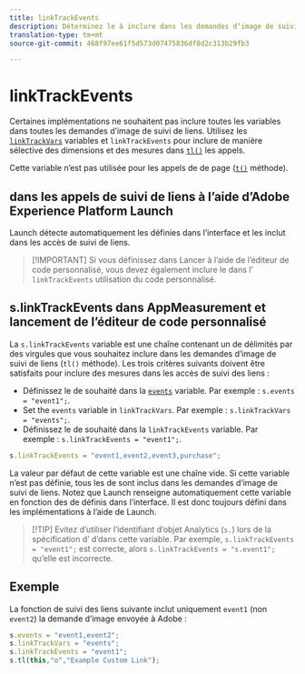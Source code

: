 ```yaml
---
title: linkTrackEvents
description: Déterminez le à inclure dans les demandes d’image de suivi de liens.
translation-type: tm+mt
source-git-commit: 468f97ee61f5d573d07475836df8d2c313b29fb3

---
```



# linkTrackEvents

Certaines implémentations ne souhaitent pas inclure toutes les variables dans toutes les demandes d’image de suivi de liens. Utilisez les [`linkTrackVars`](linktrackvars.md) variables et `linkTrackEvents` pour inclure de manière sélective des dimensions et des mesures dans [`tl()`](../functions/tl-method.md) les appels.

Cette variable n’est pas utilisée pour les appels de  de page ([`t()`](../functions/t-method.md) méthode).

##  dans les appels de suivi de liens à l’aide d’Adobe Experience Platform Launch

Launch détecte automatiquement les  définies dans l’interface et les inclut dans les accès de suivi de liens.

> [!IMPORTANT] Si vous définissez  dans Lancer à l’aide de l’éditeur de code personnalisé, vous devez également inclure le dans l’ `linkTrackEvents` utilisation du code personnalisé.

## s.linkTrackEvents dans AppMeasurement et lancement de l’éditeur de code personnalisé

La `s.linkTrackEvents` variable est une chaîne contenant un de délimités par des virgules que vous souhaitez inclure dans les demandes d’image de suivi de liens (`tl()` méthode). Les trois critères suivants doivent être satisfaits pour inclure des mesures dans les accès de suivi des liens :

* Définissez le  de souhaité dans la [`events`](../page-vars/events/events-overview.md) variable. Par exemple : `s.events = "event1";`.
* Set the `events` variable in `linkTrackVars`. Par exemple : `s.linkTrackVars = "events";`.
* Définissez le  de souhaité dans la `linkTrackEvents` variable. Par exemple : `s.linkTrackEvents = "event1";`.

```js
s.linkTrackEvents = "event1,event2,event3,purchase";
```

La valeur par défaut de cette variable est une chaîne vide. Si cette variable n’est pas définie, tous les  de sont inclus dans les demandes d’image de suivi de liens. Notez que Launch renseigne automatiquement cette variable en fonction des  de définis dans l’interface. Il est donc toujours défini dans les implémentations à l’aide de Launch.

> [!TIP] Evitez d’utiliser l’identifiant d’objet Analytics (`s.`) lors de la spécification d’ d’dans cette variable. Par exemple, `s.linkTrackEvents = "event1";` est correcte, alors `s.linkTrackEvents = "s.event1";` qu’elle est incorrecte.

## Exemple

La fonction de suivi des liens suivante inclut uniquement `event1` (non `event2`) la demande d’image envoyée à Adobe :

```js
s.events = "event1,event2";
s.linkTrackVars = "events";
s.linkTrackEvents = "event1";
s.tl(this,"o","Example Custom Link");
```
